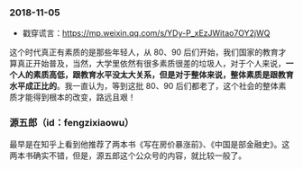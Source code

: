 


### 2018-11-05

- 戳穿谎言：<https://mp.weixin.qq.com/s/YDy-P_xEzJWitao7OY2jWQ>

这个时代真正有素质的是那些年轻人，从 80、90 后们开始，我们国家的教育才算真正开始普及，当然，大学里依然有很多素质很差的垃圾人，对于个人来说，**一个人的素质高低，跟教育水平没太大关系，但是对于整体来说，整体素质是跟教育水平成正比的**。我一直认为，等到这批 80、90 后们都老了，这个社会的整体素质才能得到根本的改变，路远且艰！

### 源五郎（id：fengzixiaowu）

最早是在知乎上看到他推荐了两本书《写在房价暴涨前》、《中国是部金融史》。这两本书确实不错，但是，源五郎这个公众号的内容，就比较一般了。
